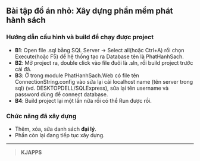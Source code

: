 ## Bài tập đồ án nhỏ: Xây dựng phần mềm phát hành sách

### Hướng dẫn cấu hình và build để chạy được project
+ **B1**: Open file .sql bằng SQL Server -> Select all(hoặc Ctrl+A) rồi chọn Execute(hoặc F5) để hệ thống tạo ra Database tên là PhatHanhSach.
+ **B2**: Mở project ra, double click vào file đuôi là .sln, rồi build project trước cái đã.
+ **B3**: Ở trong module PhatHanhSach.Web có file tên ConnectionString.config vào sửa lại cái localhost name (tên server trong sql) (vd. DESKTOPDELL/SQLExpress), sửa lại tên username và password dùng để connect database.
+ **B4**: Build project lại một lần nữa rồi có thể Run được rồi.

### Chức năng đã xây dựng
+ Thêm, xóa, sửa danh sách **đại lý**.
+ Phần còn lại đang tiếp tục xây dựng.

___
> **KJAPPS**
